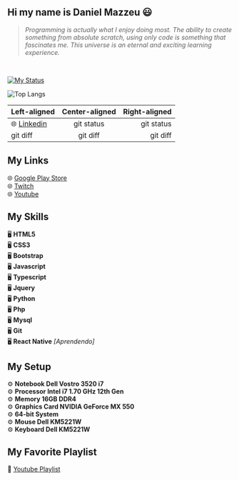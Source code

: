 ## Hi my name is Daniel Mazzeu 😃
<blockquote><em>Programming is actually what I enjoy doing most. The ability to create something from absolute scratch, using only code is something that fascinates me. This universe is an eternal and exciting learning experience.</em></blockquote>

<br/>

<a href="https://git.io/streak-stats"><img src="https://streak-stats.demolab.com?user=danzzeu&theme=solarized-dark&hide_border=false&border_radius=5&card_width=970&background=EBEBEB00" alt="My Status" /></a>

![Top Langs](https://github-readme-stats.vercel.app/api/top-langs/?username=danzzeu&theme=transparent&langs_count=8&hide_border=false&background=EBEBEB00&border_radius=5&card_width=970)

| Left-aligned | Center-aligned | Right-aligned |
| :---         |     :---:      |          ---: |
| 🌐 <a href="https://www.linkedin.com/in/danielmazzeulk" rel="follow" target="_blank">Linkedin</a> <br/>   | git status     | git status    |
| git diff     | git diff       | git diff      |


## My Links

🌐 <a href="https://www.youtube.com/playlist?list=PLiduNjzudndvROdIuM9HornT6zeRk3FDn" rel="follow" target="_blank">Google Play Store</a> <br/>
🌐 <a href="https://www.twitch.tv/danzzeu" rel="follow" target="_blank">Twitch</a> <br/>
🌐 <a href="https://www.youtube.com/playlist?list=PLiduNjzudndvROdIuM9HornT6zeRk3FDn" rel="follow" target="_blank">Youtube</a> <br/>

## My Skills
🖥️ **HTML5** <br/>
🖥️ **CSS3** <br/>
🖥️ **Bootstrap** <br/>
🖥️ **Javascript** <br/>
🖥️ **Typescript** <br/>
🖥️ **Jquery** <br/>
🖥️ **Python** <br/>
🖥️ **Php** <br/>
🖥️ **Mysql** <br/>
🖥️ **Git** <br/>
🖥️ **React Native** <em>[Aprendendo]</em>

## My Setup
⚙️ **Notebook Dell Vostro 3520 i7** <br/>
⚙️ **Processor Intel i7 1.70 GHz 12th Gen** <br/>
⚙️ **Memory 16GB DDR4** <br/>
⚙️ **Graphics Card NVIDIA GeForce MX 550** <br/>
⚙️ **64-bit System** <br/>
⚙️ **Mouse Dell KM5221W** <br/>
⚙️ **Keyboard Dell KM5221W** <br/>

## My Favorite Playlist
🎵 <a href="https://www.youtube.com/playlist?list=PLiduNjzudndvROdIuM9HornT6zeRk3FDn" rel="follow" target="_blank">Youtube Playlist</a>
